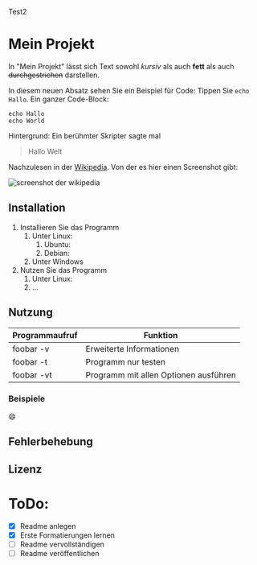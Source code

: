 Test2

# Mein Projekt
In "Mein Projekt" lässt sich Text sowohl *kursiv* als auch **fett** als auch ~~durchgestrichen~~ darstellen. 
    
In diesem neuen Absatz sehen Sie ein Beispiel für Code: Tippen Sie `echo Hallo`.
Ein ganzer Code-Block:

```
echo Hallo
echo World
```
Hintergrund: Ein berühmter Skripter sagte mal
> Hallo Welt

Nachzulesen in der [Wikipedia](https://de.wikipedia.org/wiki/Hallo-Welt-Programm). Von der es hier einen Screenshot gibt:

![screenshot der wikipedia](bilder/screenshot_wikipedia.png)

## Installation

1. Installieren Sie das Programm
   1. Unter Linux:
      1. Ubuntu:
      1. Debian:
   1. Unter Windows
1. Nutzen Sie das Programm
   1. Unter Linux:
   1. ...

## Nutzung

Programmaufruf | Funktion
-------------- | --------
foobar -v | Erweiterte Informationen
foobar -t | Programm nur testen
foobar -vt | Programm mit allen Optionen ausführen

### Beispiele

:smile:

## Fehlerbehebung
## Lizenz
# ToDo:

- [x] Readme anlegen
- [x] Erste Formatierungen lernen
- [ ] Readme vervollständigen
- [ ] Readme veröffentlichen
